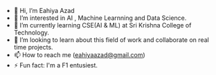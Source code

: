 - 👋 Hi, I’m Eahiya Azad
- 👀 I’m interested in AI , Machine Learnning and Data Science.
- 🌱 I’m currently learning CSE(AI & ML) at Sri Krishna College of Technology.
- 💞️ I’m looking to learn about this field of work and collaborate on real time projects.
- 📫 How to reach me (eahiyaazad@gmail.com)
- ⚡ Fun fact: I'm a F1 entusiest.

<!---
Eahiya/Eahiya is a ✨ special ✨ repository because its `README.md` (this file) appears on your GitHub profile.
You can click the Preview link to take a look at your changes.
--->
